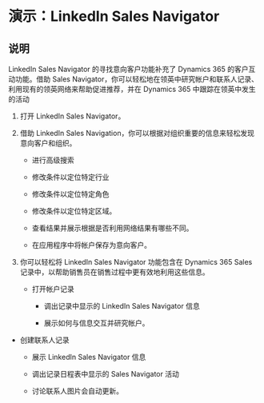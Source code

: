 ﻿---
demo:
    title: '演示： LinkedIn Sales Navigator'
    module: '模块 2： 学习 Dynamics 365 Sales 的基础知识'
---

# 演示：LinkedIn Sales Navigator

## 说明

LinkedIn Sales Navigator 的寻找意向客户功能补充了 Dynamics 365 的客户互动功能。借助 Sales Navigator，你可以轻松地在领英中研究帐户和联系人记录、利用现有的领英网络来帮助促进推荐，并在 Dynamics 365 中跟踪在领英中发生的活动 

1. 打开 LinkedIn Sales Navigator。 

2. 借助 LinkedIn Sales Navigation，你可以根据对组织重要的信息来轻松发现意向客户和组织。 

	- 进行高级搜索

	- 修改条件以定位特定行业

	- 修改条件以定位特定角色

	- 修改条件以定位特定区域。 

	- 查看结果并展示根据是否利用网络结果有哪些不同。 

	- 在应用程序中将帐户保存为意向客户。 

3. 你可以轻松将 LinkedIn Sales Navigator 功能包含在 Dynamics 365 Sales 记录中，以帮助销售员在销售过程中更有效地利用这些信息。 

	- 打开帐户记录

		- 调出记录中显示的 LinkedIn Sales Navigator 信息

		- 展示如何与信息交互并研究帐户。 

- 创建联系人记录

	- 展示 LinkedIn Sales Navigator 信息

	- 调出记录日程表中显示的 Sales Navigator 活动

	- 讨论联系人图片会自动更新。 

